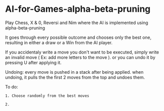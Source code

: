 # AI-for-Games-alpha-beta-pruning
Play Chess, X & 0, Reversi and Nim where the AI is implemented using alpha-beta-pruning

It goes through every possible outcome and chooses only the best one,
resulting in either a draw or a Win from the AI player.

If you accidentaly write a move you don't want to be executed,
simply write an invalid move ( Ex: add more letters to the move ).
or you can undo it by pressing U after applying it.

Undoing:
every move is pushed in a stack after being applied.
when undoing, it pulls the the first 2 moves from the top
and undoes them.

To do:

	1. Choose randomly from the best moves
	
	2. 
